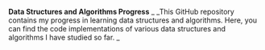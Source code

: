 **Data Structures and Algorithms Progress**
_
_This GitHub repository contains my progress in learning data structures and algorithms. Here, you can find the code implementations of various data structures and algorithms I have studied so far.
_